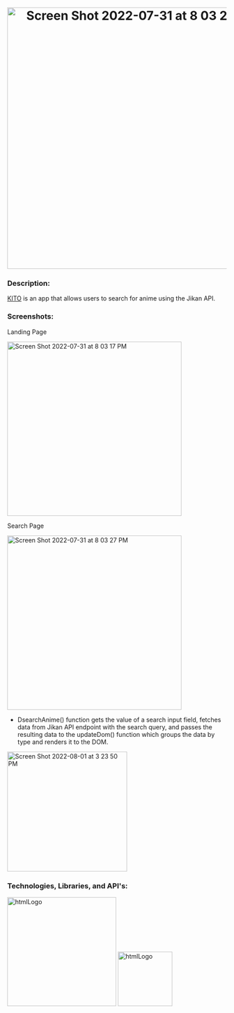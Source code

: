 <h1 align="center">
<img width="600" alt="Screen Shot 2022-07-31 at 8 03 27 PM" src="https://user-images.githubusercontent.com/38708266/231957226-2505fd09-01ac-4457-92f5-26f1f7bdc579.png">
</h1>

### Description:

<a href="https://michaelngcen.github.io/KITO/" target=”_blank”>KITO</a> is an app that allows users to search for anime using the Jikan API.

### Screenshots: 
Landing Page

<img width="400" alt="Screen Shot 2022-07-31 at 8 03 17 PM" src="https://user-images.githubusercontent.com/38708266/231072479-702c2d3c-01a8-4769-b900-50aab017222e.png">

Search Page

<img width="400" alt="Screen Shot 2022-07-31 at 8 03 27 PM" src="https://user-images.githubusercontent.com/38708266/231075178-d86b8f44-b83a-4302-9f29-3b5cba0a9454.png">

- DsearchAnime() function gets the value of a search input field, fetches data from Jikan API endpoint with the search query, and passes the resulting data to the updateDom() function which groups the data by type and renders it to the DOM.

<img width="275" alt="Screen Shot 2022-08-01 at 3 23 50 PM" src="https://user-images.githubusercontent.com/38708266/231073612-3f886aa1-e849-417b-bebe-796a962dbe23.png">

### Technologies, Libraries, and API's:

<img width="250" alt="htmlLogo" src="https://user-images.githubusercontent.com/38708266/182409018-906da3fd-8c1c-4431-8e6a-79940058256c.png">

<img width="125" alt="htmlLogo" src="https://jikan.moe/assets/images/logo/jikan.logo.png">




